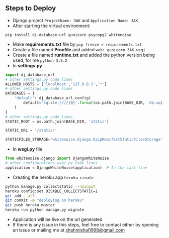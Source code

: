 ## Steps to Deploy
- Django project `ProjectName: 3AK` and `Application Name: 3AK`
- After starting the virtual environment: 
```
pip install dj-database-url gunicorn psycopg2 whitenoise
```
- Make **requirements.txt** file by ```pip freeze > requirements.txt```
- Create a file named **Procfile** and added ```web: gunicorn 3AK.wsgi```
- Create a file named **runtime.txt** and added the python version being used, for me ```python-3.5.2```
- In **settings.py**
```python
import dj_database_url
# other settings.py code lines
ALLOWED_HOSTS = ['localhost','127.0.0.1','*']
# other settings.py code lines
DATABASES = {
    'default': dj_database_url.config(
        default='sqlite:////{0}'.format(os.path.join(BASE_DIR, 'db.sqlite3'))
    )
}
# other settings.py code lines
STATIC_ROOT = os.path.join(BASE_DIR, 'static')

STATIC_URL = '/static/'

STATICFILES_STORAGE='whitenoise.django.GzipManifestStaticFilesStorage'
```
- In **wsgi.py** file
```python
from whitenoise.django import DjangoWhiteNoise
# other configurations wsgi.py code lines
application = DjangoWhiteNoise(application)  # In the last line
```
- Creating the heroku app ```heroku create```
```bash
python manage.py collectstatic --noinput
heroku config:set DISABLE_COLLECTSTATIC=1
git add --all
git commit -m "deploying on heroku"
git push heroku master
heroku run python manage.py migrate
```
- Application will be live on the url generated
- If there is any issue in this steps, feel free to contact either by opening an issue or mailing me at shahmishal1998@gmail.com